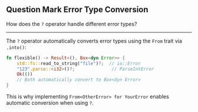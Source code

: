 ## Question Mark Error Type Conversion

How does the `?` operator handle different error types?

---

The `?` operator automatically converts error types using the `From` trait via `.into()`:

```rust
fn flexible() -> Result<(), Box<dyn Error>> {
    std::fs::read_to_string("file")?;  // io::Error
    "123".parse::<i32>()?;              // ParseIntError
    Ok(())
    // Both automatically convert to Box<dyn Error>
}
```

This is why implementing `From<OtherError> for YourError` enables automatic conversion when using `?`.

